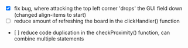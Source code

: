 - [x] fix bug, where attacking the top left corner 'drops' the GUI field down (changed align-items to start)
- [ ] reduce amount of refreshing the board in the clickHandler() function
- [ ] reduce code duplication in the checkProximity() function, can combine multiple statements